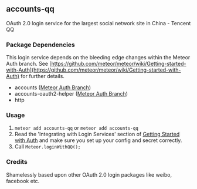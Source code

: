 ## accounts-qq

OAuth 2.0 login service for the largest social network site in China - Tencent QQ

### Package Dependencies

This login service depends on the bleeding edge changes within the Meteor Auth branch. See [https://github.com/meteor/meteor/wiki/Getting-started-with-Auth](https://github.com/meteor/meteor/wiki/Getting-started-with-Auth) for further details.

* accounts ([Meteor Auth Branch](https://github.com/meteor/meteor/wiki/Getting-started-with-Auth))
* accounts-oauth2-helper ([Meteor Auth Branch](https://github.com/meteor/meteor/wiki/Getting-started-with-Auth))
* http

### Usage

1. `meteor add accounts-qq` or `meteor add accounts-qq`
2. Read the 'Integrating with Login Services' section of [Getting Started with Auth](https://github.com/meteor/meteor/wiki/Getting-started-with-Auth) and make sure you set up your config and secret correctly.
3. Call `Meteor.loginWithQQ();`

### Credits

Shamelessly based upon other OAuth 2.0 login packages like weibo, facebook etc.